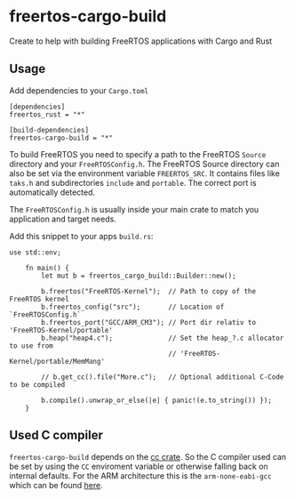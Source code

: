 # freertos-cargo-build
Create to help with building FreeRTOS applications with Cargo and Rust

## Usage

Add dependencies to your `Cargo.toml`

```
[dependencies]
freertos_rust = "*"

[build-dependencies]
freertos-cargo-build = "*"
```

To build FreeRTOS you need to specify a path to the FreeRTOS `Source` directory and your `FreeRTOSConfig.h`.
The FreeRTOS Source directory can also be set via the environment variable `FREERTOS_SRC`. It contains files like `taks.h`
and subdirectories `include` and `portable`. The correct port is automatically detected.

The `FreeRTOSConfig.h` is usually inside your main crate to match you application and target needs.

Add this snippet to your apps `build.rs`:
```
use std::env;

    fn main() {
        let mut b = freertos_cargo_build::Builder::new();
    
        b.freertos("FreeRTOS-Kernel");  // Path to copy of the FreeRTOS kernel
        b.freertos_config("src");       // Location of `FreeRTOSConfig.h` 
        b.freertos_port("GCC/ARM_CM3"); // Port dir relativ to 'FreeRTOS-Kernel/portable' 
        b.heap("heap4.c");              // Set the heap_?.c allocator to use from 
                                        // 'FreeRTOS-Kernel/portable/MemMang'       
   
        // b.get_cc().file("More.c");   // Optional additional C-Code to be compiled
    
        b.compile().unwrap_or_else(|e| { panic!(e.to_string()) });
    }
```

## Used C compiler
`freertos-cargo-build` depends on the [cc crate](https://docs.rs/crate/cc). So the C compiler
used can be set by using the `CC` enviroment variable or otherwise falling back on internal 
defaults. For the ARM architecture this is the `arm-none-eabi-gcc` which can be found [here](https://developer.arm.com/tools-and-software/open-source-software/developer-tools/gnu-toolchain/gnu-rm/downloads).
